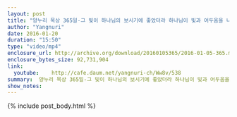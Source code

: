```yaml
---
layout: post
title: "양누리 묵상 365일-그 빛이 하나님의 보시기에 좋았더라 하나님이 빛과 어두움을 나누사 [창세기 1;4]"
author: "Yangnuri"
date: 2016-01-20
duration: "15:50"
type: "video/mp4"
enclosure_url: http://archive.org/download/20160105365/2016-01-05-365.mp4
enclosure_bytes_size: 92,731,904       
link:
  youtube:    http://cafe.daum.net/yangnuri-ch/Ww8v/538
summary:  양누리 묵상 365일-그 빛이 하나님의 보시기에 좋았더라 하나님이 빛과 어두움을 나누사 [창세기 1;4]
show_notes:
---
```

{% include post_body.html %}
